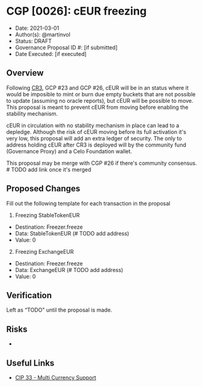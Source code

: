 # CGP [0026]: cEUR freezing

- Date: 2021-03-01
- Author(s): @martinvol
- Status: DRAFT
- Governance Proposal ID #: [if submitted]
- Date Executed: [if executed]

## Overview

Following [CR3](https://github.com/celo-org/celo-proposals/blob/master/CGPs/0022.md), GCP #23 and GCP #26, cEUR will be in an status where it would be imposible to mint or burn due empty buckets that are not possible to update (assuming no oracle reports), but cEUR will be possible to move. This proposal is meant to prevent cEUR from moving before enabling the stability mechanism.

cEUR in circulation with no stability mechanism in place can lead to a depledge. Although the risk of cEUR moving before its full activation it's very low, this proposal will add an extra ledger of security. The only to address holding cEUR after CR3 is deployed will by the community fund (Governance Proxy) and a Celo Foundation wallet.


This proposal may be merge with CGP #26 if there's community consensus. # TODO add link once it's merged

## Proposed Changes

Fill out the following template for each transaction in the proposal

1. Freezing StableTokenEUR
  - Destination: Freezer.freeze
  - Data: StableTokenEUR (# TODO add address)
  - Value: 0
2. Freezing ExchangeEUR
  - Destination: Freezer.freeze
  - Data: ExchangeEUR (# TODO add address)
  - Value: 0

## Verification

Left as “TODO” until the proposal is made.

## Risks

- 

## Useful Links
* [CIP 33 - Multi Currency Support](https://github.com/celo-org/celo-proposals/blob/master/CIPs/cip-0033.md)
